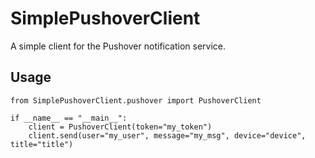 # SimplePushoverClient
A simple client for the Pushover notification service.

## Usage

```
from SimplePushoverClient.pushover import PushoverClient

if __name__ == "__main__":
    client = PushoverClient(token="my_token")
    client.send(user="my_user", message="my_msg", device="device", title="title")
```